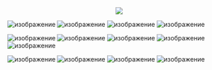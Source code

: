 <div id="header" align="center">
  <img src="https://media.giphy.com/media/ztpMY1t5VYWlO/giphy.gif?cid=790b7611lybmbypbfycaan0fdywtm7c9ajgg5ggjlkqu4jiq&ep=v1_gifs_search&rid=giphy.gif&ct=g"/>
</div>




![изображение](https://github.com/LateAFQ/LateAFQ/assets/142036795/f7ff9940-a96f-4ffe-bc28-50716271d955) ![изображение](https://github.com/LateAFQ/LateAFQ/assets/142036795/007e9a26-efb1-4aab-b43d-2d055c8bf626)
![изображение](https://github.com/LateAFQ/LateAFQ/assets/142036795/dc5c8cbb-430f-4d9b-bc50-5bc0894aa463)
![изображение](https://img.shields.io/badge/vscode-090909?style=for-the-badge&logo=vscode)



![изображение](https://github.com/LateAFQ/LateAFQ/assets/142036795/b86c7a24-0b13-4601-abba-a16f458988f5) ![изображение](https://github.com/LateAFQ/LateAFQ/assets/142036795/f7c2a9cc-e1db-4735-bf3b-2d89c168c6f7) ![изображение](https://github.com/LateAFQ/LateAFQ/assets/142036795/6e9bf099-5fc2-4a76-8baa-767e7364b909)
![изображение](https://github.com/LateAFQ/LateAFQ/assets/142036795/84c813dd-937d-4b05-a388-1355a8ecbfc6) 
![изображение](https://img.shields.io/badge/FastAPI-090909?style=for-the-badge&logo=fastapi)

![изображение](https://img.shields.io/badge/PostgreSQL-090909?style=for-the-badge&logo=postgresql)
![изображение](https://img.shields.io/badge/Redis-090909?style=for-the-badge&logo=redis)
![изображение](https://img.shields.io/badge/Docker-090909?style=for-the-badge&logo=docker)
![изображение](https://img.shields.io/badge/Nginx-090909?style=for-the-badge&logo=nginx)







<!--
**LateAFQ/LateAFQ** is a ✨ _special_ ✨ repository because its `README.md` (this file) appears on your GitHub profile.

Here are some ideas to get you started:

- 🔭 I’m currently working on ...
- 🌱 I’m currently learning ...
- 👯 I’m looking to collaborate on ...
- 🤔 I’m looking for help with ...
- 💬 Ask me about ...
- 📫 How to reach me: ...
- 😄 Pronouns: ...
- ⚡ Fun fact: ...
-->
